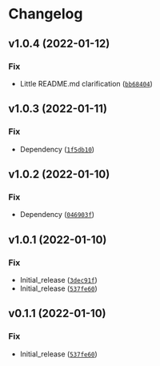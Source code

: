 # Changelog

<!--next-version-placeholder-->

## v1.0.4 (2022-01-12)
### Fix
* Little README.md clarification ([`bb68404`](https://github.com/MLRichter/receptive_field_analysis_toolbox/commit/bb68404d3998629157fdf1dc7b02c449603f09dd))

## v1.0.3 (2022-01-11)
### Fix
* Dependency ([`1f5db10`](https://github.com/MLRichter/receptive_field_analysis_toolbox/commit/1f5db1059f306ab45babe583649a1a24e85749ff))

## v1.0.2 (2022-01-10)
### Fix
* Dependency ([`046903f`](https://github.com/MLRichter/receptive_field_analysis_toolbox/commit/046903ff40052f48dde981f56ecc7961f1f5f76c))

## v1.0.1 (2022-01-10)
### Fix
* Initial_release ([`3dec91f`](https://github.com/MLRichter/receptive_field_analysis_toolbox/commit/3dec91f04683a0389442adc2bf5bbe8cc709783b))
* Initial_release ([`537fe60`](https://github.com/MLRichter/receptive_field_analysis_toolbox/commit/537fe6067940b5fb4121c5286076243e4ac482cf))

## v0.1.1 (2022-01-10)
### Fix
* Initial_release ([`537fe60`](https://github.com/MLRichter/receptive_field_analysis_toolbox/commit/537fe6067940b5fb4121c5286076243e4ac482cf))
